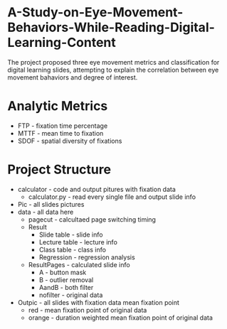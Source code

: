 # A-Study-on-Eye-Movement-Behaviors-While-Reading-Digital-Learning-Content
The project proposed three eye movement metrics and classification for digital learning slides, attempting to explain the correlation between eye movement bahaviors and degree of interest.

# Analytic Metrics
* FTP - fixation time percentage
* MTTF - mean time to fixation
* SDOF - spatial diversity of fixations
# Project Structure
* calculator - code and output pitures with fixation data 
  + calculator.py - read every single file and output slide info
* Pic - all slides pictures
* data - all data here
  + pagecut - calcultaed page switching timing
  + Result
    + Slide table - slide info
    + Lecture table - lecture info
    + Class table - class info
    + Regression - regression analysis
  + ResultPages - calculated slide info
    + A - button mask
    + B - outlier removal
    + AandB - both filter
    + nofilter - original data
* Outpic - all slides with fixation data mean fixation point
  + red - mean fixation point of original data
  + orange - duration weighted mean fixation point of original data

